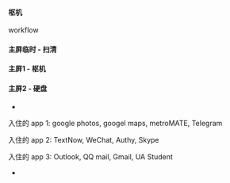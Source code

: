 
#### 枢机

workflow

#### 主屏临时 - 扫清

#### 主屏1 - 枢机

#### 主屏2 - 硬盘

-

入住的 app 1:
google photos, googel maps, metroMATE, Telegram

入住的 app 2:
TextNow, WeChat, Authy, Skype

入住的 app 3:
Outlook, QQ mail, Gmail, UA Student


-
